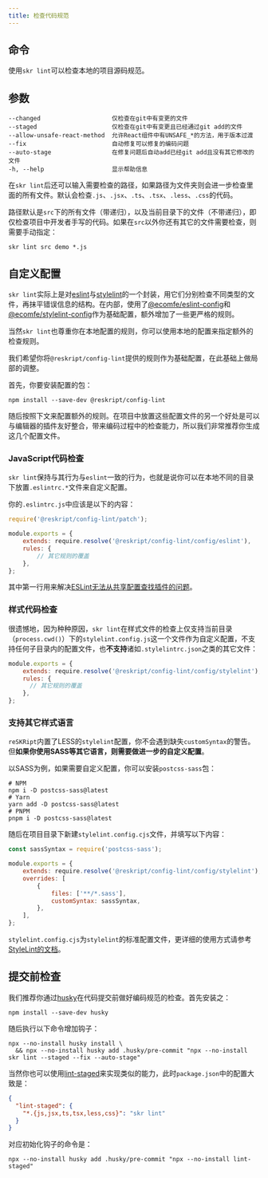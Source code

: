 ```yaml
---
title: 检查代码规范
---
```


## 命令

使用`skr lint`可以检查本地的项目源码规范。

## 参数

```
--changed                    仅检查在git中有变更的文件
--staged                     仅检查在git中有变更且已经通过git add的文件
--allow-unsafe-react-method  允许React组件中有UNSAFE_*的方法，用于版本过渡
--fix                        自动修复可以修复的编码问题
--auto-stage                 在修复问题后自动add已经git add且没有其它修改的文件
-h, --help                   显示帮助信息
```

在`skr lint`后还可以输入需要检查的路径，如果路径为文件夹则会进一步检查里面的所有文件。默认会检查`.js`、`.jsx`、`.ts`、`.tsx`、`.less`、`.css`的代码。

路径默认是`src`下的所有文件（带递归），以及当前目录下的文件（不带递归），即仅检查项目中开发者手写的代码。如果在`src`以外你还有其它的文件需要检查，则需要手动指定：

```shell
skr lint src demo *.js
```

## 自定义配置

`skr lint`实际上是对[eslint](https://eslint.org/)与[stylelint](https://stylelint.io/)的一个封装，用它们分别检查不同类型的文件，再抹平错误信息的结构。在内部，使用了[@ecomfe/eslint-config](https://github.com/ecomfe/eslint-config)和[@ecomfe/stylelint-config](https://github.com/ecomfe/stylelint-config)作为基础配置，额外增加了一些更严格的规则。

当然`skr lint`也尊重你在本地配置的规则，你可以使用本地的配置来指定额外的检查规则。

我们希望你将`@reskript/config-lint`提供的规则作为基础配置，在此基础上做局部的调整。

首先，你要安装配置的包：

```shell
npm install --save-dev @reskript/config-lint
```

随后按照下文来配置额外的规则。在项目中放置这些配置文件的另一个好处是可以与编辑器的插件友好整合，带来编码过程中的检查能力，所以我们非常推荐你生成这几个配置文件。

### JavaScript代码检查

`skr lint`保持与其行为与`eslint`一致的行为，也就是说你可以在本地不同的目录下放置`.eslintrc.*`文件来自定义配置。


你的`.eslintrc.js`中应该是以下的内容：

```js
require('@reskript/config-lint/patch');

module.exports = {
    extends: require.resolve('@reskript/config-lint/config/eslint'),
    rules: {
        // 其它规则的覆盖
    },
};
```

其中第一行用来解决[ESLint无法从共享配置查找插件的问题](https://github.com/eslint/eslint/issues/3458)。

### 样式代码检查

很遗憾地，因为种种原因，`skr lint`在样式文件的检查上仅支持当前目录（`process.cwd()`）下的`stylelint.config.js`这一个文件作为自定义配置，不支持任何子目录内的配置文件，也**不支持**诸如`.stylelintrc.json`之类的其它文件：

```js
module.exports = {
    extends: require.resolve('@reskript/config-lint/config/stylelint'),
    rules: {
      // 其它规则的覆盖
    },
};
```

### 支持其它样式语言

`reSKRipt`内置了LESS的`stylelint`配置，你不会遇到缺失`customSyntax`的警告。但**如果你使用SASS等其它语言，则需要做进一步的自定义配置**。

以SASS为例，如果需要自定义配置，你可以安装`postcss-sass`包：

```shell
# NPM
npm i -D postcss-sass@latest
# Yarn
yarn add -D postcss-sass@latest
# PNPM
pnpm i -D postcss-sass@latest
```

随后在项目目录下新建`stylelint.config.cjs`文件，并填写以下内容：

```js
const sassSyntax = require('postcss-sass');

module.exports = {
    extends: require.resolve('@reskript/config-lint/config/stylelint'),
    overrides: [
        {
            files: ['**/*.sass'],
            customSyntax: sassSyntax,
        },
    ],
};
```

`stylelint.config.cjs`为`stylelint`的标准配置文件，更详细的使用方式请参考[StyleLint的文档](https://stylelint.io/user-guide/usage/options#customsyntax)。

## 提交前检查

我们推荐你通过[husky](https://www.npmjs.com/package/husky)在代码提交前做好编码规范的检查。首先安装之：

```shell
npm install --save-dev husky
```

随后执行以下命令增加钩子：

```shell
npx --no-install husky install \
  && npx --no-install husky add .husky/pre-commit "npx --no-install skr lint --staged --fix --auto-stage"
```

当然你也可以使用[lint-staged](https://www.npmjs.com/package/lint-staged)来实现类似的能力，此时`package.json`中的配置大致是：

```json
{
  "lint-staged": {
    "*.{js,jsx,ts,tsx,less,css}": "skr lint"
  }
}
```

对应初始化钩子的命令是：

```shell
npx --no-install husky add .husky/pre-commit "npx --no-install lint-staged"
```
